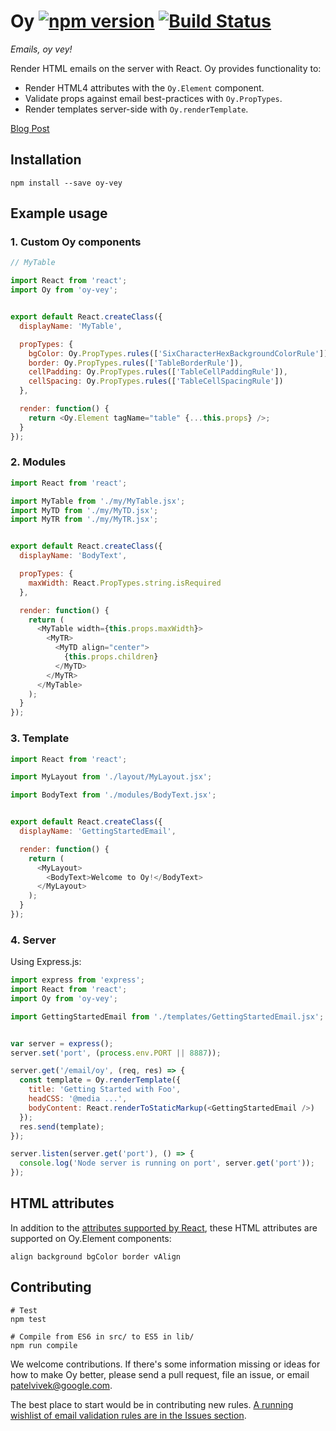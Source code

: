 # Oy [![npm version](https://badge.fury.io/js/oy-vey.svg)](http://badge.fury.io/js/oy-vey) [![Build Status](https://travis-ci.org/revivek/oy.svg?branch=master)](https://travis-ci.org/revivek/oy)

*Emails, oy vey!*

Render HTML emails on the server with React. Oy provides functionality to:

- Render HTML4 attributes with the `Oy.Element` component.
- Validate props against email best-practices with `Oy.PropTypes`.
- Render templates server-side with `Oy.renderTemplate`.

[Blog Post](http://oyster.engineering/post/124868558323/emails-oy-vey-render-emails-with-react)

## Installation

```
npm install --save oy-vey
```

## Example usage

### 1. Custom Oy components

```js
// MyTable

import React from 'react';
import Oy from 'oy-vey';


export default React.createClass({
  displayName: 'MyTable',

  propTypes: {
    bgColor: Oy.PropTypes.rules(['SixCharacterHexBackgroundColorRule']),
    border: Oy.PropTypes.rules(['TableBorderRule']),
    cellPadding: Oy.PropTypes.rules(['TableCellPaddingRule']),
    cellSpacing: Oy.PropTypes.rules(['TableCellSpacingRule'])
  },

  render: function() {
    return <Oy.Element tagName="table" {...this.props} />;
  }
});
```


### 2. Modules

```js
import React from 'react';

import MyTable from './my/MyTable.jsx';
import MyTD from './my/MyTD.jsx';
import MyTR from './my/MyTR.jsx';


export default React.createClass({
  displayName: 'BodyText',

  propTypes: {
    maxWidth: React.PropTypes.string.isRequired
  },

  render: function() {
    return (
      <MyTable width={this.props.maxWidth}>
        <MyTR>
          <MyTD align="center">
            {this.props.children}
          </MyTD>
        </MyTR>
      </MyTable>
    );
  }
});
```

### 3. Template

```js
import React from 'react';

import MyLayout from './layout/MyLayout.jsx';

import BodyText from './modules/BodyText.jsx';


export default React.createClass({
  displayName: 'GettingStartedEmail',

  render: function() {
    return (
      <MyLayout>
        <BodyText>Welcome to Oy!</BodyText>
      </MyLayout>
    );
  }
});
```


### 4. Server

Using Express.js:

```js
import express from 'express';
import React from 'react';
import Oy from 'oy-vey';

import GettingStartedEmail from './templates/GettingStartedEmail.jsx';


var server = express();
server.set('port', (process.env.PORT || 8887));

server.get('/email/oy', (req, res) => {
  const template = Oy.renderTemplate({
    title: 'Getting Started with Foo',
    headCSS: '@media ...',
    bodyContent: React.renderToStaticMarkup(<GettingStartedEmail />)
  });
  res.send(template);
});

server.listen(server.get('port'), () => {
  console.log('Node server is running on port', server.get('port'));
});
```

## HTML attributes

In addition to the [attributes supported by React](https://facebook.github.io/react/docs/tags-and-attributes.html#html-attributes), these HTML attributes are supported on Oy.Element components:

```
align background bgColor border vAlign
```

## Contributing

```
# Test
npm test

# Compile from ES6 in src/ to ES5 in lib/
npm run compile
```

We welcome contributions. If there's some information missing or ideas for how to make Oy better, please
send a pull request, file an issue, or email [patelvivek@google.com](mailto:patelvivek@google.com).

The best place to start would be in contributing new rules. [A running wishlist of email validation rules are in the Issues section](https://github.com/oysterbooks/oy/issues?q=is%3Aopen+is%3Aissue+label%3A%22rule+wishlist%22).
